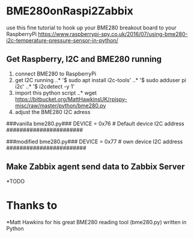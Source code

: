 # BME280onRaspi2Zabbix
use this fine tutorial to hook up your BME280 breakout board to your RaspberryPi
https://www.raspberrypi-spy.co.uk/2016/07/using-bme280-i2c-temperature-pressure-sensor-in-python/

## Get Raspberry, I2C and BME280 running
1. connect BME280 to RaspberryPi
1. get I2C running
..* '$ sudo apt install i2c-tools'
..* '$ sudo adduser pi i2c'
..* '$ i2cdetect -y 1'
1. import this python script
..* wget https://bitbucket.org/MattHawkinsUK/rpispy-misc/raw/master/python/bme280.py
1. adjust the BME280 I2C adress

###vanilla bme280.py###
DEVICE = 0x76 # Default device I2C address
#######################

###modified bme280.py###
DEVICE = 0x77 # own device I2C address
########################

## Make Zabbix agent send data to Zabbix Server
*TODO

# Thanks to 
*Matt Hawkins for his great BME280 reading tool (bme280.py) written in Python